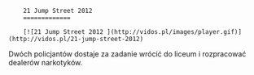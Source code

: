 
        21 Jump Street 2012 
        =============
        
        [![21 Jump Street 2012 ](http://vidos.pl/images/player.gif)](http://vidos.pl/21-jump-street-2012)
        
        
 Dwóch policjantów dostaje za zadanie wrócić do liceum i rozpracować dealerów narkotyków.
    